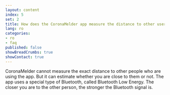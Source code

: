 ```yaml
---
layout: content
index: 5
set: 2
title: How does the CoronaMelder app measure the distance to other users of the app?
lang: ro
categories:
- ro
- faq
published: false
showBreadCrumbs: true
showContact: true
---
```


CoronaMelder cannot measure the exact distance to other people who are using the app. But it can estimate whether you are close to them or not.
The app uses a special type of Bluetooth, called Bluetooth Low Energy. The closer you are to the other person, the stronger the Bluetooth signal is.

